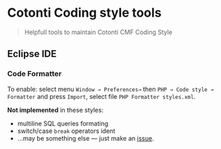 # Cotonti Coding style tools

> Helpfull tools to maintain Cotonti CMF Coding Style

## Eclipse IDE

### Code Formatter

To enable: select menu `Window → Preferences→` then `PHP → Code style → Formatter` and press `Import`, select file `PHP Formatter styles.xml`. 

**Not implemented** in these styles:
 * multiline SQL queries formating
 * switch/case `break` operators ident
 * …may be something else — just make an [issue](https://github.com/macik/cotonti-coding_style/issues/new).

